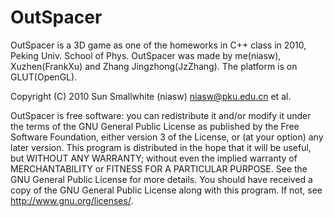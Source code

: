 OutSpacer
=========

OutSpacer is a 3D game as one of the homeworks in C++ class in 2010, Peking Univ. School of Phys.
OutSpacer was made by me(niasw), Xuzhen(FrankXu) and Zhang Jingzhong(JzZhang). The platform is on GLUT(OpenGL).

Copyright (C) 2010 Sun Smallwhite (niasw) <niasw@pku.edu.cn> et al.

OutSpacer is free software: you can redistribute it and/or modify it under the terms of the GNU General Public License as published by the Free Software Foundation, either version 3 of the License, or (at your option) any later version.
This program is distributed in the hope that it will be useful, but WITHOUT ANY WARRANTY; without even the implied warranty of MERCHANTABILITY or FITNESS FOR A PARTICULAR PURPOSE. See the GNU General Public License for more details.
You should have received a copy of the GNU General Public License along with this program.  If not, see <http://www.gnu.org/licenses/>.
